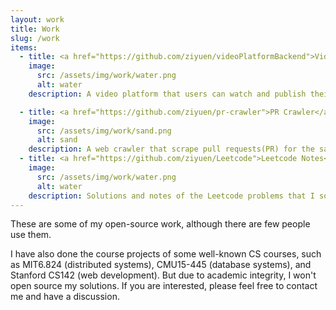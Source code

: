 ```yaml
---
layout: work
title: Work
slug: /work
items:
  - title: <a href="https://github.com/ziyuen/videoPlatformBackend">Video Platform</a>
    image: 
      src: /assets/img/work/water.png
      alt: water
    description: A video platform that users can watch and publish their videos(new features are on the way). Frontend is devloped with React, Redux and Material UI while backend is backed by Spring Boot, Spring Security, and Spring Data JPA.

  - title: <a href="https://github.com/ziyuen/pr-crawler">PR Crawler</a>
    image:
      src: /assets/img/work/sand.png
      alt: sand
    description: A web crawler that scrape pull requests(PR) for the same issue from a given Github project. The scraped items are saved to MongoDB in the pipeline. This tool is used to conduct a research study on how reviewers decide which PR to be merged, when there are multiple PRs for the same issue.
  - title: <a href="https://github.com/ziyuen/Leetcode">Leetcode Notes</a>
    image:
      src: /assets/img/work/water.png
      alt: water
    description: Solutions and notes of the Leetcode problems that I solved. Each problem is classified into related category and there are solving templates for some common problems.
---
```


These are some of my open-source work, although there are few people use them.

I have also done the course projects of some well-known CS courses, such as MIT6.824 (distributed systems), CMU15-445 (database systems), and Stanford CS142 (web development). But due to academic integrity, I won't open source my solutions. If you are interested, please feel free to contact me and have a discussion.
<br />
<br />
